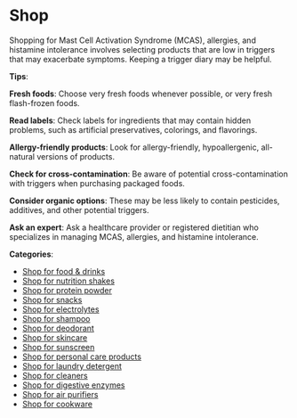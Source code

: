 [//]: # (
source: jph
tags: toc
)

# Shop

Shopping for Mast Cell Activation Syndrome (MCAS), allergies, and histamine intolerance involves selecting products that are low in triggers that may exacerbate symptoms. Keeping a trigger diary may be helpful.

**Tips**:

**Fresh foods**: Choose very fresh foods whenever possible, or very fresh flash-frozen foods.

**Read labels**: Check labels for ingredients that may contain hidden problems, such as artificial preservatives, colorings, and flavorings.

**Allergy-friendly products**: Look for allergy-friendly, hypoallergenic, all-natural versions of products.

**Check for cross-contamination**: Be aware of potential cross-contamination with triggers when purchasing packaged foods.

**Consider organic options**: These may be less likely to contain pesticides, additives, and other potential triggers.

**Ask an expert**: Ask a healthcare provider or registered dietitian who specializes in managing MCAS, allergies, and histamine intolerance.

**Categories**:

* [Shop for food & drinks](../shop-for-food-and-drinks/)
* [Shop for nutrition shakes](../shop-for-nutrition-shakes/)
* [Shop for protein powder](../shop-for-protein-powder/)
* [Shop for snacks](../shop-for-snacks/)
* [Shop for electrolytes](../shop-for-electrolytes/)
* [Shop for shampoo](../shop-for-shampoo/)
* [Shop for deodorant](../shop-for-deodorant/)
* [Shop for skincare](../shop-for-skincare/)
* [Shop for sunscreen](../shop-for-sunscreen/)
* [Shop for personal care products](../shop-for-personal-care-products/)
* [Shop for laundry detergent](../shop-for-laundry-detergent/)
* [Shop for cleaners](../shop-for-cleaners/)
* [Shop for digestive enzymes](topics/shop-for-digestive-enzymes/)
* [Shop for air purifiers](topics/shop-for-air-purifiers/)
* [Shop for cookware](topics/shop-for-cookware/)
